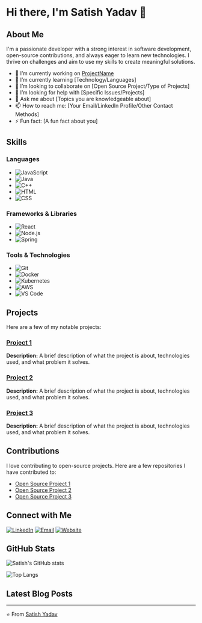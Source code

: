 # Hi there, I'm Satish Yadav 👋

## About Me

I'm a passionate developer with a strong interest in software development, open-source contributions, and always eager to learn new technologies. I thrive on challenges and aim to use my skills to create meaningful solutions.

- 🔭 I’m currently working on [ProjectName](link-to-project)
- 🌱 I’m currently learning [Technology/Languages]
- 👯 I’m looking to collaborate on [Open Source Project/Type of Projects]
- 🤔 I’m looking for help with [Specific Issues/Projects]
- 💬 Ask me about [Topics you are knowledgeable about]
- 📫 How to reach me: [Your Email/LinkedIn Profile/Other Contact Methods]
- ⚡ Fun fact: [A fun fact about you]

## Skills

### Languages
- ![JavaScript](https://img.shields.io/badge/-JavaScript-000?&logo=JavaScript)
- ![Java](https://img.shields.io/badge/-Java-000?&logo=Java&logoColor=007396)
- ![C++](https://img.shields.io/badge/-C++-000?&logo=C%2B%2B&logoColor=00599C)
- ![HTML](https://img.shields.io/badge/-HTML-000?&logo=HTML5)
- ![CSS](https://img.shields.io/badge/-CSS-000?&logo=CSS3&logoColor=1572B6)

### Frameworks & Libraries
- ![React](https://img.shields.io/badge/-React-000?&logo=React)
- ![Node.js](https://img.shields.io/badge/-Node.js-000?&logo=Node.js)
- ![Spring](https://img.shields.io/badge/-Spring-000?&logo=Spring)

### Tools & Technologies
- ![Git](https://img.shields.io/badge/-Git-000?&logo=Git)
- ![Docker](https://img.shields.io/badge/-Docker-000?&logo=Docker)
- ![Kubernetes](https://img.shields.io/badge/-Kubernetes-000?&logo=Kubernetes)
- ![AWS](https://img.shields.io/badge/-AWS-000?&logo=Amazon-AWS)
- ![VS Code](https://img.shields.io/badge/-VS%20Code-000?&logo=visual-studio-code&logoColor=007ACC)

## Projects

Here are a few of my notable projects:

### [Project 1](link-to-project)
**Description:** A brief description of what the project is about, technologies used, and what problem it solves.

### [Project 2](link-to-project)
**Description:** A brief description of what the project is about, technologies used, and what problem it solves.

### [Project 3](link-to-project)
**Description:** A brief description of what the project is about, technologies used, and what problem it solves.

## Contributions

I love contributing to open-source projects. Here are a few repositories I have contributed to:

- [Open Source Project 1](link-to-project)
- [Open Source Project 2](link-to-project)
- [Open Source Project 3](link-to-project)

## Connect with Me

[![LinkedIn](https://img.shields.io/badge/LinkedIn-blue?logo=linkedin)](https://www.linkedin.com/in/satish-yadav-ssy)
[![Email](https://img.shields.io/badge/Email-blue?logo=gmail)](mailto:your-email@example.com)
[![Website](https://img.shields.io/badge/Website-blue?logo=google-chrome)](https://yourwebsite.com)

## GitHub Stats

![Satish's GitHub stats](https://github-readme-stats.vercel.app/api?username=Satish-yadav01&show_icons=true&theme=radical)

![Top Langs](https://github-readme-stats.vercel.app/api/top-langs/?username=Satish-yadav01&layout=compact&theme=radical)

## Latest Blog Posts

<!-- BLOG-POST-LIST:START -->
<!-- BLOG-POST-LIST:END -->

---

⭐️ From [Satish Yadav](https://github.com/Satish-yadav01)
